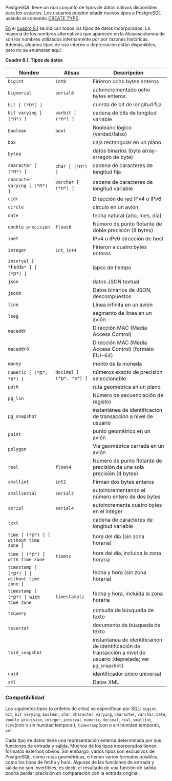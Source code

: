 PostgreSQL tiene un rico conjunto de tipos de datos nativos disponibles para los usuarios. Los usuarios pueden añadir nuevos tipos a PostgreSQL usando el comando [CREATE TYPE](https://www.postgresql.org/docs/current/sql-createtype.html).

[En](https://www.postgresql.org/docs/current/datatype.html#DATATYPE-TABLE) el [cuadro 8.1](https://www.postgresql.org/docs/current/datatype.html#DATATYPE-TABLE) se indican todos los tipos de datos incorporados. La mayoría de los nombres alternativos que aparecen en la Aliasescolumna de  son los nombres utilizados internamente por  por razones históricas. Además, algunos tipos de uso interno o deprecación están disponibles, pero no se enumeran aquí.

**Cuadro 8.1. Tipos de datos**

| Nombre                                        | Alisas                       | Descripción                                                  |
| --------------------------------------------- | ---------------------------- | ------------------------------------------------------------ |
| `bigint`                                      | `int8`                       | Firieron ocho bytes enteros                                  |
| `bigserial`                                   | `serial8`                    | autoincrementado ocho bytes enteros                          |
| `bit [ (*`n`*) ]`                             |                              | cuerda de bit de longitud fija                               |
| `bit varying [ (*`n`*) ]`                     | `varbit [ (*`n`*) ]`         | cadena de bits de longitud variable                          |
| `boolean`                                     | `bool`                       | Booleano lógico (verdad/falso)                               |
| `box`                                         |                              | caja rectangular en un plano                                 |
| `bytea`                                       |                              | datos binarios (byte array-arregón de byte)                  |
| `character [ (*`n`*) ]`                       | `char [ (*`n`*) ]`           | cadena de caracteres de longitud fija                        |
| `character varying [ (*`n`*) ]`               | `varchar [ (*`n`*) ]`        | cadena de caracteres de longitud variable                    |
| `cidr`                                        |                              | Dirección de red IPv4 o IPv6                                 |
| `circle`                                      |                              | círculo en un avión                                          |
| `date`                                        |                              | fecha natural (año, mes, día)                                |
| `double precision`                            | `float8`                     | Número de punto flotante de doble precisión (8 bytes)        |
| `inet`                                        |                              | IPv4 o IPv6 dirección de host                                |
| `integer`                                     | `int`, `int4`                | Firieron a cuatro bytes enteros                              |
| `interval [ *`fields`* ] [ (*`p`*) ]`         |                              | lapso de tiempo                                              |
| `json`                                        |                              | datos JSON textual                                           |
| `jsonb`                                       |                              | Datos binarios de JSON, descompuestos                        |
| `line`                                        |                              | Línea infinita en un avión                                   |
| `lseg`                                        |                              | segmento de línea en un avión                                |
| `macaddr`                                     |                              | Dirección MAC (Media Access Control)                         |
| `macaddr8`                                    |                              | Dirección MAC (Media Access Control) (formato EUI-64)        |
| `money`                                       |                              | monto de la moneda                                           |
| `numeric [ (*`p`*, *`s`*) ]`                  | `decimal [ (*`p`*, *`s`*) ]` | números exacto de precisión seleccionable                    |
| `path`                                        |                              | ruta geométrica en un plano                                  |
| `pg_lsn`                                      |                              | Número de secuenciación de registro                          |
| `pg_snapshot`                                 |                              | instantánea de identificación de transacción a nivel de usuario |
| `point`                                       |                              | punto geométrico en un avión                                 |
| `polygon`                                     |                              | Vía geométrica cerrada en un avión                           |
| `real`                                        | `float4`                     | Número de punto flotante de precisión de una sola precisión (4 bytes) |
| `smallint`                                    | `int2`                       | Firman dos bytes enteros                                     |
| `smallserial`                                 | `serial2`                    | autoincrementando el número entero de dos bytes              |
| `serial`                                      | `serial4`                    | autoincrementa cuatro bytes en el integer                    |
| `text`                                        |                              | cadena de caracteres de longitud variable                    |
| `time [ (*`p`*) ] [ without time zone ]`      |                              | hora del día (sin zona horaria)                              |
| `time [ (*`p`*) ] with time zone`             | `timetz`                     | hora del día, incluida la zona horaria                       |
| `timestamp [ (*`p`*) ] [ without time zone ]` |                              | fecha y hora (sin zona horaria)                              |
| `timestamp [ (*`p`*) ] with time zone`        | `timestamptz`                | fecha y hora, incluida la zona horaria                       |
| `tsquery`                                     |                              | consulta de búsqueda de texto                                |
| `tsvector`                                    |                              | documento de búsqueda de texto                               |
| `txid_snapshot`                               |                              | instantánea de identificación de identificación de transacción a nivel de usuario (depretada; ver `pg_snapshot`) |
| `uuid`                                        |                              | identificador único universal                                |
| `xml`                                         |                              | Datos XML                                                    |

### Compatibilidad

Los siguientes tipos (o ortletes de ellos) se especifican por SQL: `bigint`, `bit`, `bit varying`, `boolean`, `char`, `character varying`, `character`, `varchar`, `date`, `double precision`, `integer`, `interval`, `numeric`, `decimal`, `real`, `smallint`,  `time`(con o sin hunidad temporal),  `timestamp`(con o sin hunidad temporal), `xml`.

Cada tipo de datos tiene una representación externa determinada por sus funciones de entrada y salida. Muchos de los tipos incorporados  tienen formatos externos obvios. Sin embargo, varios tipos son  exclusivos de PostgreSQL, como rutas geométricas, o tienen varios formatos posibles, como los  tipos de fecha y hora. Algunas de las funciones de entrada y salida no  son invertibles, es decir, el resultado de una función de salida podría  perder precisión en comparación con la entrada original.